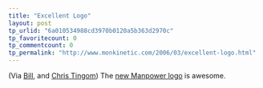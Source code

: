 ```yaml
---
title: "Excellent Logo"
layout: post
tp_urlid: "6a010534988cd3970b0120a5b363d2970c"
tp_favoritecount: 0
tp_commentcount: 0
tp_permalink: "http://www.monkinetic.com/2006/03/excellent-logo.html"
---
```

(Via [Bill](http://bbrown.info), and [Chris Tingom](http://brainfuel.tv)) The [new Manpower logo](http://www.brainfuel.tv/logo-of-the-month-6) is awesome.
